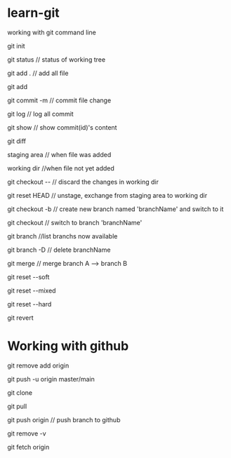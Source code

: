 # learn-git
working with git command line

git init

git status // status of working tree

git add . // add all file

git add <file-name>
  
git commit -m <msg> // commit file change

git log // log all commit
  
git show <id> // show commit(id)'s content
  
git diff
  
staging area // when file was added
  
working dir //when file not yet added
  
git checkout -- <fileName> // discard the changes in working dir
  
git reset HEAD <fileName> // unstage, exchange from staging area to working dir

git checkout -b <branchName> // create new branch named 'branchName' and switch to it
  
git checkout <branchName> // switch to branch 'branchName'
  
git branch //list branchs now available
  
git branch -D <branchName> // delete branchName
  
git merge // merge branch A --> branch B

  git reset --soft <commitId>
  
  git reset --mixed <commitId>
  
  git reset --hard <commitId>

  git revert <commitId>
  
# Working with github
  
  git remove add origin <link>
  
  git push -u origin master/main
  
  git clone 
  
  git pull

  git push origin <branchName> // push branch to github
  
  git remove -v
  
  git fetch origin <branchName>
